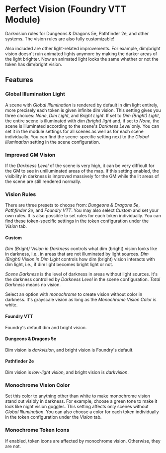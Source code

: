 # Perfect Vision (Foundry VTT Module)

Darkvision rules for Dungeons & Dragons 5e, Pathfinder 2e, and other systems. The vision rules are also fully customizable!

Also included are other light-related improvements. For example, dim/bright vision doesn't ruin animated lights anymore by making the darker areas of the light brighter. Now an animated light looks the same whether or not the token has dim/bright vision.

## Features

### Global Illumination Light

A scene with *Global Illumination* is rendered by default in dim light entirely, more precisely each token is given infinite dim vision. This setting gives you three choices: *None*, *Dim Light*, and *Bright Light*. If set to *Dim (Bright) Light*, the entire scene is illuminated with *dim (bright) light* and, if set to *None*, the scene is illuminated according to the scene's *Darkness Level* only. You can set it in the module settings for all scenes as well as for each scene individually. You can find the scene-specific setting next to the *Global Illumination* setting in the scene configuration.

### Improved GM Vision

If the *Darkness Level* of the scene is very high, it can be very difficult for the GM to see in unilluminated areas of the map. If this setting enabled, the visibility in darkness is improved massively for the GM while the lit areas of the scene are still rendered normally.

### Vision Rules

There are three presets to choose from: *Dungeons & Dragons 5e*, *Pathfinder 2e*, and *Foundry VTT*. You may also select *Custom* and set your own rules. It is also possible to set rules for each token individually. You can find these token-specific settings in the token configuration under the *Vision* tab.

#### Custom

*Dim (Bright) Vision in Darkness* controls what dim (bright) vision looks like in darkness, i.e., in areas that are not illuminated by light sources. *Dim (Bright) Vision in Dim Light* controls how dim (bright) vision interacts with dim light, i.e., if dim light becomes bright light or not.

*Scene Darkness* is the level of darkness in areas without light sources. It's the darkness controlled by *Darkness Level* in the scene configuration. *Total Darkness* means no vision.

Select an option with *monochrome* to create vision without color in darkness. It's grayscale vision as long as the *Monochrome Vision Color* is white.

#### Foundry VTT

Foundry's default dim and bright vision.

#### Dungeons & Dragons 5e

Dim vision is *darkvision*, and bright vision is Foundry's default.

#### Pathfinder 2e

Dim vision is *low-light vision*, and bright vision is *darkvision*.

### Monochrome Vision Color

Set this color to anything other than white to make monochrome vision stand out visibly in darkness. For example, choose a green tone to make it look like night vision goggles. This setting affects only scenes without *Global Illumination*. You can also choose a color for each token individually in the token configuration under the *Vision* tab.

### Monochrome Token Icons

If enabled, token icons are affected by monochrome vision. Otherwise, they are not.
